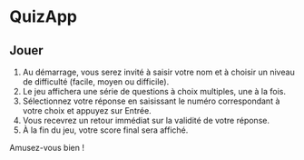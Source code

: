 # QuizApp

## Jouer

1. Au démarrage, vous serez invité à saisir votre nom et à choisir un niveau de difficulté (facile, moyen ou difficile).
2. Le jeu affichera une série de questions à choix multiples, une à la fois.
3. Sélectionnez votre réponse en saisissant le numéro correspondant à votre choix et appuyez sur Entrée.
4. Vous recevrez un retour immédiat sur la validité de votre réponse.
5. À la fin du jeu, votre score final sera affiché.

Amusez-vous bien !
